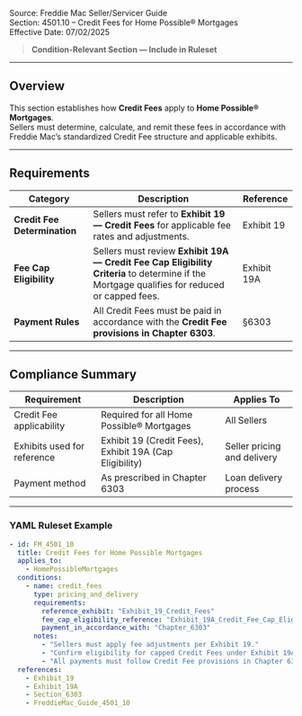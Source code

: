 Source: Freddie Mac Seller/Servicer Guide  
Section: 4501.10 – Credit Fees for Home Possible® Mortgages  
Effective Date: 07/02/2025  

> **Condition-Relevant Section — Include in Ruleset**

---

## Overview  
This section establishes how **Credit Fees** apply to **Home Possible® Mortgages**.  
Sellers must determine, calculate, and remit these fees in accordance with Freddie Mac’s standardized Credit Fee structure and applicable exhibits.

---

## Requirements  

| Category | Description | Reference |
|-----------|--------------|------------|
| **Credit Fee Determination** | Sellers must refer to **Exhibit 19 — Credit Fees** for applicable fee rates and adjustments. | Exhibit 19 |
| **Fee Cap Eligibility** | Sellers must review **Exhibit 19A — Credit Fee Cap Eligibility Criteria** to determine if the Mortgage qualifies for reduced or capped fees. | Exhibit 19A |
| **Payment Rules** | All Credit Fees must be paid in accordance with the **Credit Fee provisions in Chapter 6303**. | §6303 |

---

## Compliance Summary  

| Requirement | Description | Applies To |
|--------------|--------------|-------------|
| Credit Fee applicability | Required for all Home Possible® Mortgages | All Sellers |
| Exhibits used for reference | Exhibit 19 (Credit Fees), Exhibit 19A (Cap Eligibility) | Seller pricing and delivery |
| Payment method | As prescribed in Chapter 6303 | Loan delivery process |

---

### YAML Ruleset Example  

```yaml
- id: FM_4501_10
  title: Credit Fees for Home Possible Mortgages
  applies_to:
    - HomePossibleMortgages
  conditions:
    - name: credit_fees
      type: pricing_and_delivery
      requirements:
        reference_exhibit: "Exhibit_19_Credit_Fees"
        fee_cap_eligibility_reference: "Exhibit_19A_Credit_Fee_Cap_Eligibility_Criteria"
        payment_in_accordance_with: "Chapter_6303"
      notes:
        - "Sellers must apply fee adjustments per Exhibit 19."
        - "Confirm eligibility for capped Credit Fees under Exhibit 19A."
        - "All payments must follow Credit Fee provisions in Chapter 6303."
  references:
    - Exhibit_19
    - Exhibit_19A
    - Section_6303
    - FreddieMac_Guide_4501_10
